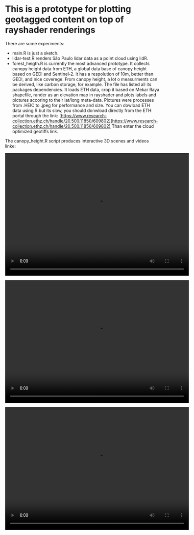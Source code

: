 # This is a prototype for plotting geotagged content on top of rayshader renderings

There are some experiments:
- main.R is just a sketch.
- lidar-test.R renders São Paulo lidar data as a point cloud using lidR.
- forest_heigth.R is currently the most advanced prototype. It collects canopy height data from ETH, a global data base of canopy height based on GEDI and Sentinel-2. It has a respolution of 10m, better than GEDI, and nice coverege. From canopy height, a lot o measurments can be derived, like carbon storage, for example.
  The file has listed all its packages dependencies.
  It loads ETH data, crop it based on Mekar Raya shapefile, rander as an elevation map in rayshader and plots labels and pictures accoring to their lat/long meta-data. Pictures were processes from .HEIC to .jpeg for performance and size.
  You can dowload ETH data using R but its slow, you should donwload directly from the ETH portal through the link:
  [https://www.research-collection.ethz.ch/handle/20.500.11850/609802](https://www.research-collection.ethz.ch/handle/20.500.11850/609802) 
  Than enter the cloud optimized geotiffs link.

The canopy_height.R script produces interactive 3D scenes and videos linke:

<video src="./output/output_movie.mp4" width="600" height="400" controls></video>

<video src="./output/output_movie2.mp4" width="600" height="400" controls></video>

<video src="./output/output_movie3.mp4" width="600" height="400" controls></video>
